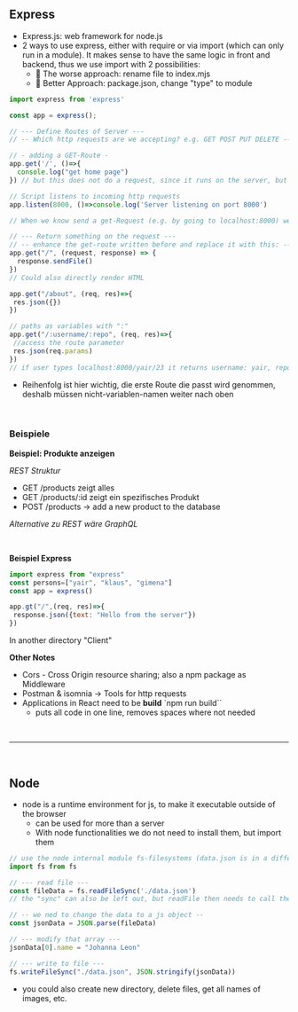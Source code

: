 ## Express
* Express.js: web framework for node.js
* 2 ways to use express, either with require or via import (which can only run in a module). It makes sense to have the same logic in front and backend, thus we use import with 2 possibilities:
  * 🚫 The worse approach: rename file to index.mjs
  * 🙌 Better Approach: package.json, change "type" to module

```jsx
import express from 'express'

const app = express();

// --- Define Routes of Server ---
// -- Which http requests are we accepting? e.g. GET POST PUT DELETE --

// - adding a GET-Route - 
app.get('/', ()=>{
  console.log("get home page")
}) // but this does not do a request, since it runs on the server, but it ––accepts–– it

// Script listens to incoming http requests
app.listen(8000, ()=>console.log('Server listening on port 8000')

// When we know send a get-Request (e.g. by going to localhost:8000) we will log "Server listening on ..." in the console

// --- Return something on the request ---
// -- enhance the get-route written before and replace it with this: --
app.get("/", (request, response) => {
  response.sendFile()
})
// Could also directly render HTML

app.get("/about", (req, res)=>{
 res.json({})
})

// paths as variables with ":"
app.get("/:username/:repo", (req, res)=>{
 //access the route parameter
 res.json(req.params)
})
// if user types localhost:8000/yair/23 it returns username: yair, repo:23

```
* Reihenfolg ist hier wichtig, die erste Route die passt wird genommen, deshalb müssen nicht-variablen-namen weiter nach oben

<br>

### Beispiele

**Beispiel: Produkte anzeigen**

_REST Struktur_
* GET /products zeigt alles
* GET /products/:id zeigt ein spezifisches Produkt
* POST /products -> add a new product to the database

*Alternative zu REST wäre GraphQL*

<br>

**Beispiel Express**
```jsx
import express from "express"
const persons=["yair", "klaus", "gimena"]
const app = express()

app.gt("/",(req, res)=>{
 response.json({text: "Hello from the server"})
})
```
In another directory "Client"

**Other Notes**
* Cors - Cross Origin resource sharing; also a npm package as Middleware 
* Postman & isomnia -> Tools for http requests
* Applications in React need to be **build** `npm run build``
  * puts all code in one line, removes spaces where not needed

<br>

------------------

<br>

## Node
* node is a runtime environment for js, to make it executable outside of the browser
  * can be used for more than a server
  * With node functionalities we do not need to install them, but import them
 
```jsx
// use the node internal module fs-filesystems (data.json is in a different folder and holds an array with objects)
import fs from fs

// --- read file ---
const fileData = fs.readFileSync('./data.json')
// the "sync" can also be left out, but readFile then needs to call the write when its ready, otherwise it may try to write before its done processing / loading

// -- we ned to change the data to a js object --
const jsonData = JSON.parse(fileData)

// --- modify that array ---
jsonData[0].name = "Johanna Leon"

// --- write to file ---
fs.writeFileSync("./data.json", JSON.stringify(jsonData))
```
* you could also create new directory, delete files, get all names of images, etc.



